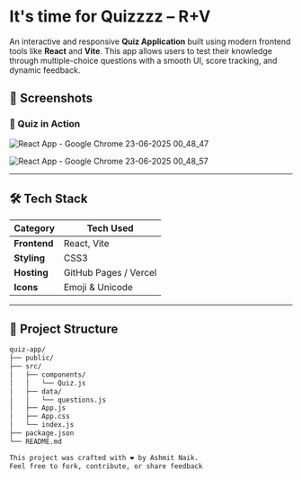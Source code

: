 # It's time for Quizzzz – R+V

An interactive and responsive **Quiz Application** built using modern frontend tools like **React** and **Vite**. This app allows users to test their knowledge through multiple-choice questions with a smooth UI, score tracking, and dynamic feedback.


## 📸 Screenshots

### 📝 Quiz in Action
![React App - Google Chrome 23-06-2025 00_48_47](https://github.com/user-attachments/assets/3e060437-09ea-4246-b42c-82270729d2f6)

![React App - Google Chrome 23-06-2025 00_48_57](https://github.com/user-attachments/assets/8206ec68-9a75-4c29-975e-e47275a3c669)

---

## 🛠 Tech Stack

| Category     | Tech Used              |
|--------------|------------------------|
| **Frontend** | React, Vite            |
| **Styling**  | CSS3                   |
| **Hosting**  | GitHub Pages / Vercel  |
| **Icons**    | Emoji & Unicode        |

---

## 📁 Project Structure

```bash
quiz-app/
├── public/
├── src/
│   ├── components/
│   │   └── Quiz.js
│   ├── data/
│   │   └── questions.js
│   ├── App.js
│   ├── App.css
│   └── index.js
├── package.json
└── README.md

This project was crafted with ❤️ by Ashmit Naik.
Feel free to fork, contribute, or share feedback
